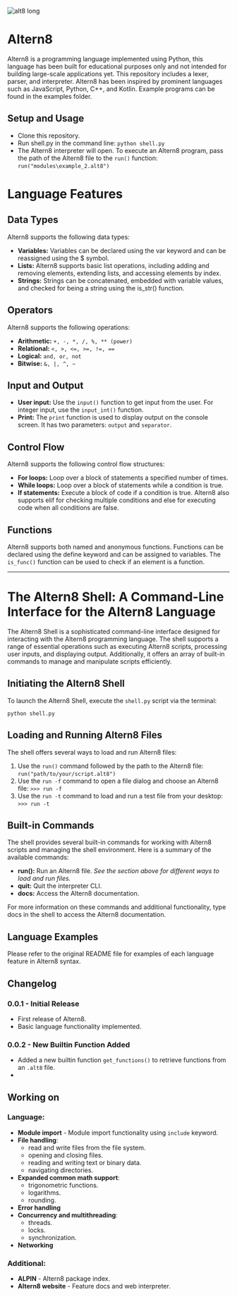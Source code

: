 ![alt8 long](https://user-images.githubusercontent.com/26333525/232536382-482f6a8e-66ab-40f0-a7f0-c5374aea14d3.png)


# Altern8
Altern8 is a programming language implemented using Python, this language has been built for educational purposes only and not intended for building large-scale applications yet. This repository includes a lexer, parser, and interpreter. Altern8 has been inspired by prominent languages such as JavaScript, Python, C++, and Kotlin. Example programs can be found in the examples folder.

## Setup and Usage
* Clone this repository.
* Run shell.py in the command line: `python shell.py`
* The Altern8 interpreter will open. To execute an Altern8 program, pass the path of the Altern8 file to the `run()` function: `run("modules\example_2.alt8")`

# Language Features
## Data Types
Altern8 supports the following data types:

* **Variables:** Variables can be declared using the var keyword and can be reassigned using the $ symbol.
* **Lists:** Altern8 supports basic list operations, including adding and removing elements, extending lists, and accessing elements by index.
* **Strings:** Strings can be concatenated, embedded with variable values, and checked for being a string using the is_str() function.

## Operators
Altern8 supports the following operations:

* **Arithmetic:** `+, -, *, /, %, ** (power)`
* **Relational:** `<, >, <=, >=, !=, ==`
* **Logical:** `and, or, not`
* **Bitwise:** `&, |, ^, ~`

## Input and Output
* **User input:** Use the `input()` function to get input from the user. For integer input, use the `input_int()` function.
* **Print:** The `print` function is used to display output on the console screen. It has two parameters: `output` and `separator`.

## Control Flow
Altern8 supports the following control flow structures:

* **For loops:** Loop over a block of statements a specified number of times.
* **While loops:** Loop over a block of statements while a condition is true.
* **If statements:** Execute a block of code if a condition is true. Altern8 also supports elif for checking multiple conditions and else for executing code when all conditions are false.

## Functions
Altern8 supports both named and anonymous functions. Functions can be declared using the define keyword and can be assigned to variables. The `is_func()` function can be used to check if an element is a function.

---

# The Altern8 Shell: A Command-Line Interface for the Altern8 Language

The Altern8 Shell is a sophisticated command-line interface designed for interacting with the Altern8 programming language. The shell supports a range of essential operations such as executing Altern8 scripts, processing user inputs, and displaying output. Additionally, it offers an array of built-in commands to manage and manipulate scripts efficiently.

## Initiating the Altern8 Shell
To launch the Altern8 Shell, execute the `shell.py` script via the terminal:

`python shell.py`

## Loading and Running Altern8 Files
The shell offers several ways to load and run Altern8 files:

1. Use the `run()` command followed by the path to the Altern8 file:
`run("path/to/your/script.alt8")`
2. Use the `run -f` command to open a file dialog and choose an Altern8 file:
`>>> run -f`
3. Use the `run -t` command to load and run a test file from your desktop:
`>>> run -t`


## Built-in Commands
The shell provides several built-in commands for working with Altern8 scripts and managing the shell environment. Here is a summary of the available commands:

* **run():** Run an Altern8 file. *See the section above for different ways to load and run files.*
* **quit:** Quit the interpreter CLI.
* **docs:** Access the Altern8 documentation.

For more information on these commands and additional functionality, type docs in the shell to access the Altern8 documentation.

## Language Examples
Please refer to the original README file for examples of each language feature in Altern8 syntax.

## Changelog

### 0.0.1 - Initial Release
* First release of Altern8.
* Basic language functionality implemented.
### 0.0.2 - New Builtin Function Added
* Added a new builtin function `get_functions()` to retrieve functions from an `.alt8` file.
* 

## Working on
### Language:
* **Module import** - Module import functionality using `include` keyword.
* **File handling**:
    * read and write files from the file system.
    * opening and closing files.
    * reading and writing text or binary data.
    * navigating directories.
* **Expanded common math support**:
    * trigonometric functions.
    * logarithms.
    * rounding.
* **Error handling**
* **Concurrency and multithreading**:
    * threads.
    * locks.
    * synchronization.
* **Networking**
### Additional:
* **ALPIN** - Altern8 package index.
* **Altern8 website** - Feature docs and web interpreter.
